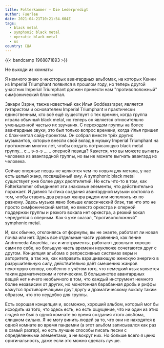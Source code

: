 ```yaml
---
title: Folterkammer — Die Lederpredigt
author: Fuerlee
date: 2021-04-21T10:21:54.604Z
tags:
  - black metal
  - symphonic black metal
  - operatic black metal
  - us
country: США
---
```

{{< bandcamp 1968871893 >}}

Не выходи из комнаты



Я немного знаю о некоторых авангардных альбомах, на которых Кенни из Imperial Triumphant появился в прошлом году, но теперь другой участник Imperial Triumphant должен принести нам "противоположный" симфонический блэк-метал.



Закари Эзрин, также известный как Илья Goddessraper, является гитаристом и основателем Imperial Triumphant и практически единственным, кто всё ещё существует с тех времен, когда группа играла обычный black metal, но теперь он является относительно уменьшенной частью их звучания. С переходом группы на более авангардные звуки, это был только вопрос времени, когда Илья пришел с блэк-метал сайд-проектом. Он собрал вместе трёх других музыкантов, которые внесли свой вклад в музыку Imperial Triumphant на протяжении многих лет, чтобы создать потрясающую black metal группу... с... э-э-э ... .. оперной певица? Кажется, что вы можете выгнать человека из авангардной группы, но вы не можете выгнать авангард из человека.



Сейчас оперные певцы не являются чем-то новым для метала, у нас есть целый жанр, посвящённый ему. А symphonic black metal существует уже более двух десятилетий. Но есть что-то в том, как Folterkammer объединяет эти знакомые элементы, что действительно поражает. И давняя тактика создания авангардной музыки состояла в том, чтобы ставить два разных жанра рядом или исполнять их по разному. Здесь музыка явно больше классический блэк, так что это не просто симфонический метал, но вместо оркестра и оперной поддержки группы и резкого вокала нет оркестра, а резкий вокал чередуется с оперным. Как я уже сказал, "противоположный" symphonic metal.



И, как обычно, отклоняясь от формулы, вы не знаете, работает ли новая почва или нет. Здесь все отдельные части уравнения, как пение Andromeda Anarchia, так и инструменты, работают довольно хорошо сами по себе, но большую часть времени неуклюже сочетаются друг с другом. Концепция альбома о репрессивных системах веры и авторитета, а так же, как направить взращивающую женскую энергию в разрушительную силу, действительно даёт смешению жанров некоторую основу, особенно с учётом того, что немецкий язык является таким драматическим и готическим. В большинстве авангардных вещей нет ничего необычного в том, что каждый инструмент немного более независим от других, но монотонная барабанная дробь и риффы кажутся противоречащими друг другу и драматическому вокалу таким образом, что это неудобно для группы.



Есть хорошая концепция и, возможно, хороший альбом, который мог бы исходить из того, что здесь есть, но есть ощущение, что ни один из этих людей не был в одной комнате во время создания этого альбома, слишком сильно. Я не могу винить людей за то, что они не находятся в одной комнате во время пандемии (а этот альбом записывался как раз в самый разгар), но есть лучшие способы писать песни с опредёленными элементами, а не вокруг них. Но больше всего я ценю оригинальность, даже если это можно сделать лучше.